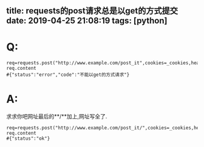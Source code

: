 title: requests的post请求总是以get的方式提交
date: 2019-04-25 21:08:19
tags: [python]
---

# Q:
```
req=requests.post("http://www.example.com/post_it",cookies=_cookies,headers=_headers)
req.content
#{"status":"error","code":"不能以get的方式请求"}
```

# A:
求求你吧网址最后的**/**加上,网址写全了.

```
req=requests.post("http://www.example.com/post_it/",cookies=_cookies,headers=_headers)
req.content
#{"status":"ok"}
```